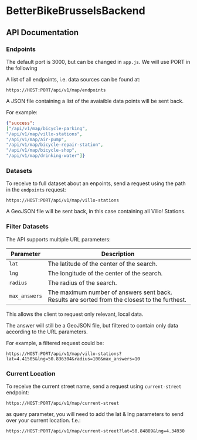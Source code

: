 # BetterBikeBrusselsBackend

## API Documentation

### Endpoints

The default port is 3000, but can be changed in `app.js`. We will use PORT in the following 

A list of all endpoints, i.e. data sources can be found at:

```
https://HOST:PORT/api/v1/map/endpoints
```

A JSON file containing a list of the avaiaible data points will be sent back.

For example:
```json
{"success":
["/api/v1/map/bicycle-parking",
"/api/v1/map/villo-stations",
"/api/v1/map/air-pump",
"/api/v1/map/bicycle-repair-station",
"/api/v1/map/bicycle-shop",
"/api/v1/map/drinking-water"]}
```

### Datasets

To receive to full dataset about an enpoints, send a request using the path in the `endpoints` request:

```
https://HOST:PORT/api/v1/map/villo-stations
```

A GeoJSON file will be sent back, in this case containing all Villo! Stations.


### Filter Datasets

The API supports multiple URL parameters:

| Parameter     | Description                                                                                   |
|---------------|-----------------------------------------------------------------------------------------------|
| `lat`         | The latitude of the center of the search.                                                     |
| `lng`         | The longitude of the center of the search.                                                    |
| `radius`      | The radius of the search.                                                                     |
| `max_answers` | The maximum number of answers sent back. Results are sorted from the closest to the furthest. |

This allows the client to request only relevant, local data.

The answer will still be a GeoJSON file, but filtered to contain only data according to the URL parameters.

For example, a filtered request could be:

```
https://HOST:PORT/api/v1/map/villo-stations?lat=4.41505&lng=50.836304&radius=100&max_answers=10
```

### Current Location

To receive the current street name, send a request using `current-street` endpoint:

```
https://HOST:PORT/api/v1/map/current-street
```

as query parameter, you will need to add the lat & lng parameters to send over your current location. f.e.:

```
https://HOST:PORT/api/v1/map/current-street?lat=50.84889&lng=4.34930
```
